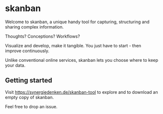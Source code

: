 # skanban

Welcome to skanban, a unique handy tool for capturing, structuring and sharing complex information.

Thoughts? Conceptions? Workflows? 

Visualize and develop, make it tangible. You just have to start - then improve continuously.

Unlike conventional online services, skanban lets you choose where to keep your data.

## Getting started

Visit https://synergiedenken.de/skanban-tool to explore and to download an empty copy of skanban.

Feel free to drop an issue.
